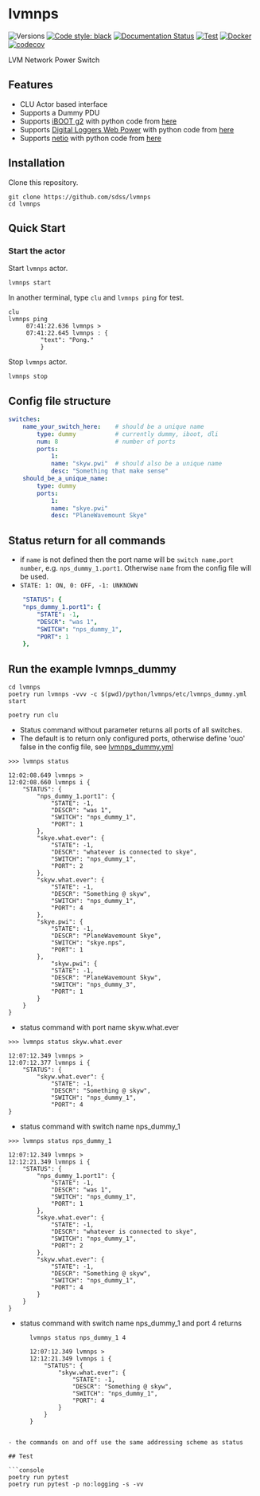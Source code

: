 # lvmnps

![Versions](https://img.shields.io/badge/python->3.8-blue)
[![Code style: black](https://img.shields.io/badge/code%20style-black-000000.svg)](https://github.com/psf/black)
[![Documentation Status](https://readthedocs.org/projects/lvmnps/badge/?version=latest)](https://lvmnps.readthedocs.io/en/latest/?badge=latest)
[![Test](https://github.com/sdss/lvmnps/actions/workflows/test.yml/badge.svg)](https://github.com/sdss/lvmnps/actions/workflows/test.yml)
[![Docker](https://github.com/sdss/lvmnps/actions/workflows/docker.yml/badge.svg)](https://github.com/sdss/lvmnps/actions/workflows/docker.yml)
[![codecov](https://codecov.io/gh/sdss/lvmnps/branch/main/graph/badge.svg?token=M0RPGO77JH)](https://codecov.io/gh/sdss/lvmnps)

LVM Network Power Switch

## Features

- CLU Actor based interface
- Supports a Dummy PDU
- Supports [iBOOT g2](https://dataprobe.com/iboot-g2/) with python code from [here](https://github.com/dprince/python-iboot)
- Supports [Digital Loggers Web Power](https://www.digital-loggers.com/lpc7.html) with python code from [here](https://github.com/dwighthubbard/python-dlipower)
- Supports [netio](https://github.com/netioproducts/PyNetio) with python code from [here](https://shop.netio.eu/netio-power-sockets/powerpdu-4ps--iec-320-c13-switched-power-distribution-unit/)


## Installation

Clone this repository.

```console
git clone https://github.com/sdss/lvmnps
cd lvmnps
```

## Quick Start

### Start the actor

Start `lvmnps` actor.

```console
lvmnps start
```

In another terminal, type `clu` and `lvmnps ping` for test.

```console
clu
lvmnps ping
     07:41:22.636 lvmnps >
     07:41:22.645 lvmnps : {
         "text": "Pong."
         }
```

Stop `lvmnps` actor.

```console
lvmnps stop
```

## Config file structure

```yaml
switches:
    name_your_switch_here:    # should be a unique name
        type: dummy           # currently dummy, iboot, dli
        num: 8                # number of ports
        ports:
            1:
            name: "skyw.pwi"  # should also be a unique name
            desc: "Something that make sense"
    should_be_a_unique_name:
        type: dummy
        ports:
            1:
            name: "skye.pwi"
            desc: "PlaneWavemount Skye"
```

## Status return for all commands

- if `name` is not defined then the port name will be `switch name.port number`, e.g. `nps_dummy_1.port1`. Otherwise `name` from the config file will be used.
- `STATE: 1: ON, 0: OFF, -1: UNKNOWN`

```yaml
    "STATUS": {
    "nps_dummy_1.port1": {
        "STATE": -1,
        "DESCR": "was 1",
        "SWITCH": "nps_dummy_1",
        "PORT": 1
    },
```

## Run the example lvmnps_dummy

```console
cd lvmnps
poetry run lvmnps -vvv -c $(pwd)/python/lvmnps/etc/lvmnps_dummy.yml start

poetry run clu
```

- Status command without parameter returns all ports of all switches.
- The default is to return only configured ports, otherwise define 'ouo' false in the config file, see [lvmnps_dummy.yml](https://github.com/sdss/lvmnps/blob/main/python/lvmnps/etc/lvmnps_dummy.yml)

```console
>>> lvmnps status

12:02:08.649 lvmnps >
12:02:08.660 lvmnps i {
    "STATUS": {
        "nps_dummy_1.port1": {
            "STATE": -1,
            "DESCR": "was 1",
            "SWITCH": "nps_dummy_1",
            "PORT": 1
        },
        "skye.what.ever": {
            "STATE": -1,
            "DESCR": "whatever is connected to skye",
            "SWITCH": "nps_dummy_1",
            "PORT": 2
        },
        "skyw.what.ever": {
            "STATE": -1,
            "DESCR": "Something @ skyw",
            "SWITCH": "nps_dummy_1",
            "PORT": 4
        },
        "skye.pwi": {
            "STATE": -1,
            "DESCR": "PlaneWavemount Skye",
            "SWITCH": "skye.nps",
            "PORT": 1
        },
            "skyw.pwi": {
            "STATE": -1,
            "DESCR": "PlaneWavemount Skyw",
            "SWITCH": "nps_dummy_3",
            "PORT": 1
        }
    }
}
```

- status command with port name skyw.what.ever

```console
>>> lvmnps status skyw.what.ever

12:07:12.349 lvmnps >
12:07:12.377 lvmnps i {
    "STATUS": {
        "skyw.what.ever": {
            "STATE": -1,
            "DESCR": "Something @ skyw",
            "SWITCH": "nps_dummy_1",
            "PORT": 4
}
```

- status command with switch name nps_dummy_1

```console
>>> lvmnps status nps_dummy_1

12:07:12.349 lvmnps >
12:12:21.349 lvmnps i {
    "STATUS": {
        "nps_dummy_1.port1": {
            "STATE": -1,
            "DESCR": "was 1",
            "SWITCH": "nps_dummy_1",
            "PORT": 1
        },
        "skye.what.ever": {
            "STATE": -1,
            "DESCR": "whatever is connected to skye",
            "SWITCH": "nps_dummy_1",
            "PORT": 2
        },
        "skyw.what.ever": {
            "STATE": -1,
            "DESCR": "Something @ skyw",
            "SWITCH": "nps_dummy_1",
            "PORT": 4
        }
    }
}
```

- status command with switch name nps_dummy_1 and port 4 returns

```console
      lvmnps status nps_dummy_1 4

      12:07:12.349 lvmnps >
      12:12:21.349 lvmnps i {
          "STATUS": {
              "skyw.what.ever": {
                  "STATE": -1,
                  "DESCR": "Something @ skyw",
                  "SWITCH": "nps_dummy_1",
                  "PORT": 4
              }
          }
      }


- the commands on and off use the same addressing scheme as status

## Test

```console
poetry run pytest
poetry run pytest -p no:logging -s -vv
```
